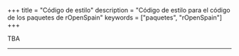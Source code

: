 +++
title = "Código de estilo"
description = "Código de estilo para el código de los paquetes de rOpenSpain"
keywords = ["paquetes", "rOpenSpain"]
+++

TBA




---

